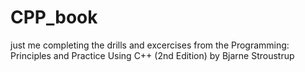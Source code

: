 # CPP_book
just me completing the drills and excercises from the Programming: Principles and Practice Using C++ (2nd Edition) by Bjarne Stroustrup
